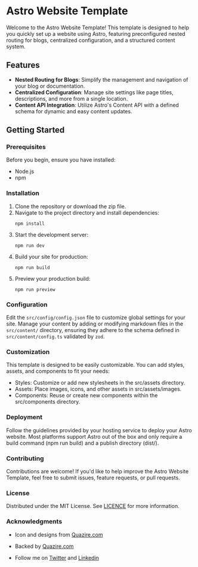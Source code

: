 # Astro Website Template

Welcome to the Astro Website Template! This template is designed to help you quickly set up a website using Astro, featuring preconfigured nested routing for blogs, centralized configuration, and a structured content system.

## Features

- **Nested Routing for Blogs**: Simplify the management and navigation of your blog or documentation.
- **Centralized Configuration**: Manage site settings like page titles, descriptions, and more from a single location.
- **Content API Integration**: Utilize Astro's Content API with a defined schema for dynamic and easy content updates.

## Getting Started

### Prerequisites

Before you begin, ensure you have installed:

- Node.js
- npm

### Installation

1. Clone the repository or download the zip file.
2. Navigate to the project directory and install dependencies:
   ```
   npm install
   ```
3. Start the development server:
   ```
   npm run dev
   ```
4. Build your site for production:
   ```
   npm run build
   ```
5. Preview your production build:
   ```
   npm run preview
   ```

### Configuration

Edit the `src/config/config.json` file to customize global settings for your site. Manage your content by adding or modifying markdown files in the `src/content/` directory, ensuring they adhere to the schema defined in `src/content/config.ts` validated by `zod`.

### Customization

This template is designed to be easily customizable. You can add styles, assets, and components to fit your needs:

- Styles: Customize or add new stylesheets in the src/assets directory.
- Assets: Place images, icons, and other assets in src/assets/images.
- Components: Reuse or create new components within the src/components directory.

### Deployment

Follow the guidelines provided by your hosting service to deploy your Astro website. Most platforms support Astro out of the box and only require a build command (npm run build) and a publish directory (dist/).

### Contributing

Contributions are welcome! If you'd like to help improve the Astro Website Template, feel free to submit issues, feature requests, or pull requests.

### License

Distributed under the MIT License. See [LICENCE](https://github.com/shoaibkh4n/astro-website-starter/blob/main/LICENSE) for more information.

### Acknowledgments

- Icon and designs from [Quazire.com](https://quazire.com/)
- Backed by [Quazire.com](https://quazire.com/)

- Follow me on [Twitter](https://twitter.com/theshoaibkh4n) and [Linkedin](https://linkedin.com/in/shoaibkh4n)
